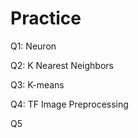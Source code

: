 # Practice  
Q1: Neuron                                          
               
Q2: K Nearest Neighbors        
                       
Q3: K-means                          
         
Q4: TF Image Preprocessing                       
        
Q5       
